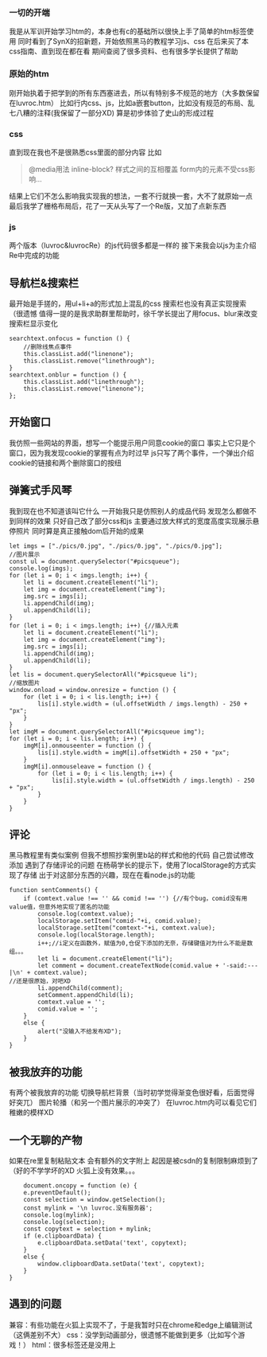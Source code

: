 ﻿### 一切的开端
我是从军训开始学习htm的，本身也有c的基础所以很快上手了简单的htm标签使用
同时看到了SynX的招新题，开始依照黑马的教程学习js、css
在后来买了本css指南、直到现在都在看
期间查阅了很多资料、也有很多学长提供了帮助

### 原始的htm
刚开始执着于把学到的所有东西塞进去，所以有特别多不规范的地方（大多数保留在luvroc.htm）
比如行内css、js，比如a嵌套button，比如没有规范的布局、乱七八糟的注释(我保留了一部分XD)
算是初步体验了史山的形成过程

### css
直到现在我也不是很熟悉css里面的部分内容
比如
> @media用法
    inline-block?
    样式之间的互相覆盖
    form内的元素不受css影响...


结果上它们不怎么影响我实现我的想法，一套不行就换一套，大不了就原始一点
最后我学了栅格布局后，花了一天从头写了一个Re版，又加了点新东西

### js
两个版本（luvroc&luvrocRe）的js代码很多都是一样的
接下来我会以js为主介绍Re中完成的功能

## 导航栏&搜索栏
最开始是手搓的，用ul+li+a的形式加上混乱的css
搜索栏也没有真正实现搜索（很遗憾
值得一提的是我求助群里帮助时，徐千学长提出了用focus、blur来改变搜索栏显示变化

    searchtext.onfocus = function () {
        //删除线焦点事件
        this.classList.add("linenone");
        this.classList.remove("linethrough");
    }
    searchtext.onblur = function () {
        this.classList.add("linethrough");
        this.classList.remove("linenone");
    };

## 开始窗口
我仿照一些网站的界面，想写一个能提示用户同意cookie的窗口
事实上它只是个窗口，因为我发现cookie的掌握有点为时过早
js只写了两个事件，一个弹出介绍cookie的链接和两个删除窗口的按纽

## 弹簧式手风琴
我到现在也不知道该叫它什么
一开始我只是仿照别人的成品代码
发现怎么都做不到同样的效果
只好自己改了部分css和js
主要通过放大样式的宽度高度实现展示悬停照片
同时算是真正接触dom后开始的成果


    let imgs = ["./pics/0.jpg", "./pics/0.jpg", "./pics/0.jpg"];
    //图片展示
    const ul = document.querySelector("#picsqueue");
    console.log(imgs);
    for (let i = 0; i < imgs.length; i++) {
        let li = document.createElement("li");
        let img = document.createElement("img");
        img.src = imgs[i];
        li.appendChild(img);
        ul.appendChild(li);
    }
    for (let i = 0; i < imgs.length; i++) {//插入元素
        let li = document.createElement("li");
        let img = document.createElement("img");
        img.src = imgs[i];
        li.appendChild(img);
        ul.appendChild(li);
    }
    let lis = document.querySelectorAll("#picsqueue li");
	//缩放图片
    window.onload = window.onresize = function () {
        for (let i = 0; i < lis.length; i++) {
            lis[i].style.width = (ul.offsetWidth / imgs.length) - 250 + "px";
        }
    }
    let imgM = document.querySelectorAll("#picsqueue img");
    for (let i = 0; i < lis.length; i++) {
        imgM[i].onmouseenter = function () {
            lis[i].style.width = imgM[i].offsetWidth + 250 + "px";
        }
        imgM[i].onmouseleave = function () {
            for (let i = 0; i < lis.length; i++) {
                lis[i].style.width = (ul.offsetWidth / imgs.length) - 250 + "px";
            }
        }
    }
	
## 评论
黑马教程里有类似案例
但我不想照抄案例里b站的样式和他的代码
自己尝试修改添加
遇到了存储评论的问题
在杨萌学长的提示下，使用了localStorage的方式实现了存储
出于对这部分东西的兴趣，现在在看node.js的功能


    function sentComments() {
        if (comtext.value !== '' && comid !== '') {//有个bug，comid没有用value值，但意外地实现了匿名的功能
            console.log(comtext.value);
            localStorage.setItem("comid-"+i, comid.value);
            localStorage.setItem("comtext-"+i, comtext.value);
            console.log(localStorage.length);
            i++;//i定义在函数外，赋值为0,仓促下添加的无奈，存储键值对为什么不能是数组。。。
            let li = document.createElement("li");
            let comment = document.createTextNode(comid.value + '-said:---|\n' + comtext.value);
    //还是很原始，对吧XD
            li.appendChild(comment);
            setComment.appendChild(li);
            comtext.value = '';
            comid.value = '';
        }
        else {
            alert("没输入不给发布XD");
        }
    }
    

## 被我放弃的功能
有两个被我放弃的功能
切换导航栏背景（当时初学觉得渐变色很好看，后面觉得好突兀）
图片轮播（和另一个图片展示的冲突了）
在luvroc.htm内可以看见它们稚嫩的模样XD

## 一个无聊的产物
如果在re里复制粘贴文本
会有额外的文字附上
起因是被csdn的复制限制麻烦到了（好的不学学坏的XD
火狐上没有效果。。。

    
        document.oncopy = function (e) {
        e.preventDefault();
        const selection = window.getSelection();
        const mylink = '\n luvroc.没有服务器';
        console.log(mylink);
        console.log(selection);
        const copytext = selection + mylink;
        if (e.clipboardData) {
            e.clipboardData.setData('text', copytext);
        }
        else {
            window.clipboardData.setData('text', copytext);
        }
    }
	
## 遇到的问题
兼容：有些功能在火狐上实现不了，于是我暂时只在chrome和edge上编辑测试（这俩差别不大）
css：没学到动画部分，很遗憾不能做到更多（比如写个游戏！）
html：很多标签还是没用上